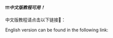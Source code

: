 ❗️❗️❗️***中文版教程可用！***

中文版教程请点击以下链接🔗：

[中文版教程]: felixxu35.notion.site	"link"

English version can be found in the following link:

[English ver.]: https://www.notion.so/felixxu35/Simulation-Instruction-0569ad83328547a4955f15213489ae63


